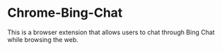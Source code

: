 # Chrome-Bing-Chat
This is a browser extension that allows users to chat through Bing Chat while browsing the web. 
